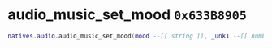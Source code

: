 # audio_music_set_mood `0x633B8905`

```lua
natives.audio.audio_music_set_mood(mood --[[ string ]], _unk1 --[[ number ]], _unk2 --[[ number ]], _unk3 --[[ number ]])
```